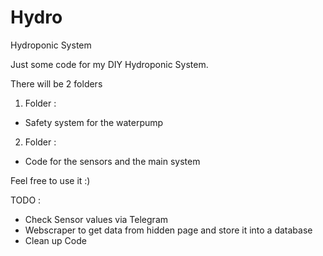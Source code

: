 # Hydro
Hydroponic System

Just some code for my DIY Hydroponic System.

There will be 2 folders

1. Folder :
 - Safety system for the waterpump

2. Folder : 
  - Code for the sensors and the main system

Feel free to use it :)

TODO : 
 - Check Sensor values via Telegram
 - Webscraper to get data from hidden page and store it into a database
 - Clean up Code
 

